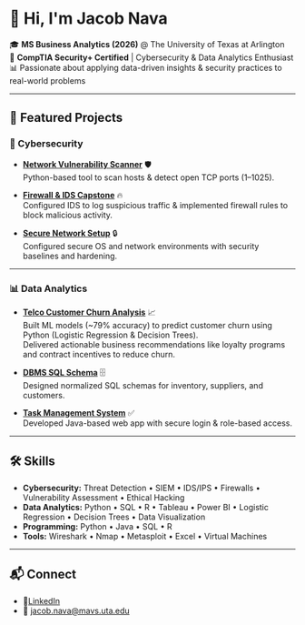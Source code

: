 # 👋 Hi, I'm Jacob Nava

🎓 **MS Business Analytics (2026)** @ The University of Texas at Arlington  
🔐 **CompTIA Security+ Certified** | Cybersecurity & Data Analytics Enthusiast  
📊 Passionate about applying data-driven insights & security practices to real-world problems  

---

## 🚀 Featured Projects  

### 🔐 Cybersecurity
- [**Network Vulnerability Scanner**](https://github.com/JacobNava8/network-vulnerability-scanner) 🛡️  
  Python-based tool to scan hosts & detect open TCP ports (1–1025).  

- [**Firewall & IDS Capstone**](https://github.com/JacobNava8/firewall-ids-capstone) 🔥  
  Configured IDS to log suspicious traffic & implemented firewall rules to block malicious activity.  

- [**Secure Network Setup**](https://github.com/JacobNava8/secure-network-setup) 🔒  
  Configured secure OS and network environments with security baselines and hardening.  

---

### 📊 Data Analytics
- [**Telco Customer Churn Analysis**](https://github.com/JacobNava8/telco-churn-analysis) 📈  
  Built ML models (~79% accuracy) to predict customer churn using Python (Logistic Regression & Decision Trees).  
  Delivered actionable business recommendations like loyalty programs and contract incentives to reduce churn.  

- [**DBMS SQL Schema**](https://github.com/JacobNava8/dbms-sql-schema) 🗄️  
  Designed normalized SQL schemas for inventory, suppliers, and customers.  

- [**Task Management System**](https://github.com/JacobNava8/task-management-system) ✅  
  Developed Java-based web app with secure login & role-based access.  

 

---

## 🛠️ Skills
- **Cybersecurity:** Threat Detection • SIEM • IDS/IPS • Firewalls • Vulnerability Assessment • Ethical Hacking  
- **Data Analytics:** Python • SQL • R • Tableau • Power BI • Logistic Regression • Decision Trees • Data Visualization  
- **Programming:** Python • Java • SQL • R  
- **Tools:** Wireshark • Nmap • Metasploit • Excel • Virtual Machines  

---

## 📬 Connect
- 🔗[LinkedIn](https://linkedin.com/in/NavaJacob)  
- 📧 jacob.nava@mavs.uta.edu  

